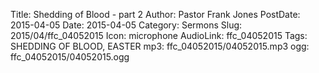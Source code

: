 Title: Shedding of Blood - part 2
Author: Pastor Frank Jones
PostDate: 2015-04-05
Date: 2015-04-05
Category: Sermons
Slug: 2015/04/ffc_04052015
Icon: microphone
AudioLink: ffc_04052015
Tags: SHEDDING OF BLOOD, EASTER
mp3: ffc_04052015/04052015.mp3
ogg: ffc_04052015/04052015.ogg
